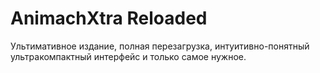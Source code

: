 # AnimachXtra Reloaded

Ультимативное издание, полная перезагрузка, интуитивно-понятный ультракомпактный интерфейс и только самое нужное.
